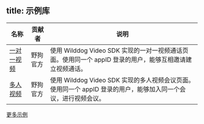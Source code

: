 
title:  示例库
---


| 名称                                       | 贡献者  | 说明                                       |
| ---------------------------------------- | ---- | ---------------------------------------- |
| [一对一视频](https://github.com/WildDogTeam/video-demo-ios-conversation) | 野狗官方 | 使用 Wilddog Video SDK 实现的一对一视频通话页面。使用同一个 appID 登录的用户，能够互相邀请建立视频通话。|
| [多人视频](https://github.com/WildDogTeam/video-demo-ios-conference) | 野狗官方 | 使用 Wilddog Video SDK 实现的多人视频会议页面。使用同一个 appID 登录的用户，能够加入同一个会议，进行视频会议。 |

[更多示例](https://github.com/WildDogTeam/awesome-wilddog)
